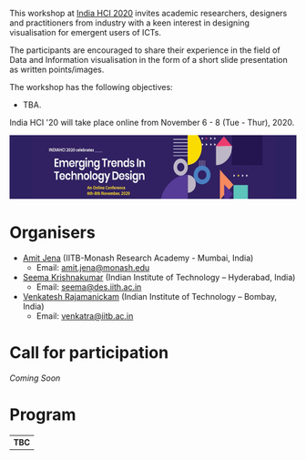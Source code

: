 This workshop at [India HCI 2020](https://www.indiahci.org/2020/) invites academic researchers, designers and practitioners from industry with a keen interest in designing visualisation for emergent users of ICTs.

The participants are encouraged to share their experience in the field of Data and Information visualisation in the form of a short slide presentation as written points/images.

The workshop has the following objectives:
- TBA.


India HCI '20 will take place online from November 6 - 8 (Tue - Thur), 2020.

<p style="text-align: center; widthL: 100%;">
  <a href="https://www.indiahci.org/2020/">
    <img src="img/logo.jpeg" height="112" />
  </a>
</p>

# Organisers
- [Amit Jena](https://amitjenaiitbm.github.io/amitjena/) (IITB-Monash Research Academy - Mumbai, India)
  - Email: amit.jena@monash.edu
- [Seema Krishnakumar](https://iith.ac.in/des/seema/) (Indian Institute of Technology – Hyderabad, India)
  - Email: seema@des.iith.ac.in
- [Venkatesh Rajamanickam](https://info-design-lab.github.io/) (Indian Institute of Technology – Bombay, India)
  - Email: venkatra@iitb.ac.in

# Call for participation

*Coming Soon*

<!-- # Participants

<p style="text-align: center; width: 100%;">
    <img src="img/participants.jpg"/>
</p> -->


# Program

<table>
<tr>
	<th colspan="2">TBC</th>
</tr>
</table>
